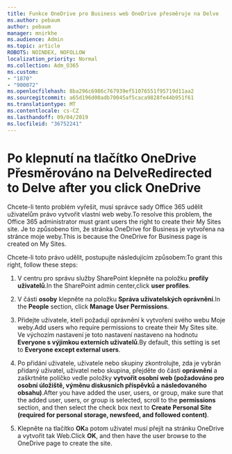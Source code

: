 ```yaml
---
title: Funkce OneDrive pro Business web OneDrive přesměruje na Delve
ms.author: pebaum
author: pebaum
manager: mnirkhe
ms.audience: Admin
ms.topic: article
ROBOTS: NOINDEX, NOFOLLOW
localization_priority: Normal
ms.collection: Adm_O365
ms.custom:
- "1870"
- "900072"
ms.openlocfilehash: 8ba296c6986c767939ef51076551f95719d11aa2
ms.sourcegitcommit: a65d196d00adb70045af5caca9828fe44b951f61
ms.translationtype: MT
ms.contentlocale: cs-CZ
ms.lasthandoff: 09/04/2019
ms.locfileid: "36752241"
---
```

# <a name="redirected-to-delve-after-you-click-onedrive"></a><span data-ttu-id="4345e-102">Po klepnutí na tlačítko OneDrive Přesměrováno na Delve</span><span class="sxs-lookup"><span data-stu-id="4345e-102">Redirected to Delve after you click OneDrive</span></span>

<span data-ttu-id="4345e-103">Chcete-li tento problém vyřešit, musí správce sady Office 365 udělit uživatelům právo vytvořit vlastní web weby.</span><span class="sxs-lookup"><span data-stu-id="4345e-103">To resolve this problem, the Office 365 administrator must grant users the right to create their My Sites site.</span></span> <span data-ttu-id="4345e-104">Je to způsobeno tím, že stránka OneDrive for Business je vytvořena na stránce moje weby.</span><span class="sxs-lookup"><span data-stu-id="4345e-104">This is because the OneDrive for Business page is created on My Sites.</span></span>

<span data-ttu-id="4345e-105">Chcete-li toto právo udělit, postupujte následujícím způsobem:</span><span class="sxs-lookup"><span data-stu-id="4345e-105">To grant this right, follow these steps:</span></span>

1. <span data-ttu-id="4345e-106">V centru pro správu služby SharePoint klepněte na položku **profily uživatelů**.</span><span class="sxs-lookup"><span data-stu-id="4345e-106">In the SharePoint admin center,click **user profiles**.</span></span>

2. <span data-ttu-id="4345e-107">V části **osoby** klepněte na položku **Správa uživatelských oprávnění**.</span><span class="sxs-lookup"><span data-stu-id="4345e-107">In the **People** section, click **Manage User Permissions**.</span></span>

3. <span data-ttu-id="4345e-108">Přidejte uživatele, kteří požadují oprávnění k vytvoření svého webu Moje weby.</span><span class="sxs-lookup"><span data-stu-id="4345e-108">Add users who require permissions to create their My Sites site.</span></span> <span data-ttu-id="4345e-109">Ve výchozím nastavení je toto nastavení nastaveno na hodnotu **Everyone s výjimkou externích uživatelů**.</span><span class="sxs-lookup"><span data-stu-id="4345e-109">By default, this setting is set to **Everyone except external users**.</span></span>

4. <span data-ttu-id="4345e-110">Po přidání uživatele, uživatele nebo skupiny zkontrolujte, zda je vybrán přidaný uživatel, uživatel nebo skupina, přejděte do části **oprávnění** a zaškrtněte políčko vedle položky **vytvořit osobní web (požadováno pro osobní úložiště, výměnu diskusních příspěvků a následovaného obsahu)**.</span><span class="sxs-lookup"><span data-stu-id="4345e-110">After you have added the user, users, or group, make sure that the added user, users, or group is selected, scroll to the **permissions** section, and then select the check box next to **Create Personal Site (required for personal storage, newsfeed, and followed content)**.</span></span>

5. <span data-ttu-id="4345e-111">Klepněte na tlačítko **OK**a potom uživatel musí přejít na stránku OneDrive a vytvořit tak Web.</span><span class="sxs-lookup"><span data-stu-id="4345e-111">Click **OK**, and then have the user browse to the OneDrive page to create the site.</span></span>
